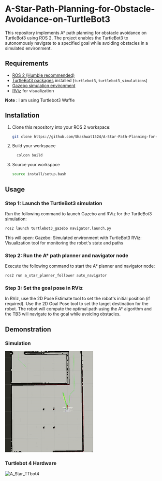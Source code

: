 # A-Star-Path-Planning-for-Obstacle-Avoidance-on-TurtleBot3

This repository implements A* path planning for obstacle avoidance on TurtleBot3 using ROS 2. The project enables the TurtleBot3 to autonomously navigate to a specified goal while avoiding obstacles in a simulated environment.

## Requirements

- [ROS 2 (Humble recommended)](https://docs.ros.org/en/humble/Installation.html)
- [TurtleBot3 packages]([https://emanual.robotis.com/docs/en/platform/turtlebot3/quick-start/](https://emanual.robotis.com/docs/en/platform/turtlebot3/simulation/)) installed (`turtlebot3`, `turtlebot3_simulations`)
- [Gazebo simulation environment](https://gazebosim.org/)
- [RViz](https://docs.ros.org/en/rolling/Tutorials/Using-RViz-with-SLAM.html) for visualization

**Note** : I am using Turtlebot3 Waffle
## Installation

1. Clone this repository into your ROS 2 workspace:
   ```bash
   git clone https://github.com/Shashwat1524/A-Star-Path-Planning-for-Obstacle-Avoidance-on-TurtleBot3.git
   ```

2. Build your workspace

   ```bash
     colcon build
   ```
   
3. Source  your workspace
   ```bash
   source install/setup.bash
   ```

## Usage
### Step 1: Launch the TurtleBot3 simulation
Run the following command to launch Gazebo and RViz for the TurtleBot3 simulation:

```bash
ros2 launch turtlebot3_gazebo navigator.launch.py
```

This will open:
Gazebo: Simulated environment with TurtleBot3
RViz: Visualization tool for monitoring the robot's state and paths

### Step 2: Run the A* path planner and navigator node
Execute the following command to start the A* planner and navigator node:

```bash
ros2 run a_star_planner_follower auto_navigator
```

### Step 3: Set the goal pose in RViz
In RViz, use the 2D Pose Estimate tool to set the robot's initial position (if required).
Use the 2D Goal Pose tool to set the target destination for the robot.
The robot will compute the optimal path using the A* algorithm and the TB3 will navigate to the goal while avoiding obstacles.

## Demonstration
### Simulation
![A_Star_Simulation](astar.gif)

### Turtlebot 4 Hardware
![A_Star_TTbot4](ttbot4_astar.gif)


